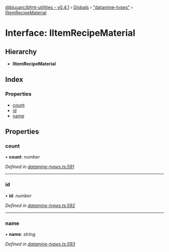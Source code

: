 [@bluuarc/bfmt-utilities - v0.4.1](../README.md) › [Globals](../globals.md) › ["datamine-types"](../modules/_datamine_types_.md) › [IItemRecipeMaterial](_datamine_types_.iitemrecipematerial.md)

# Interface: IItemRecipeMaterial

## Hierarchy

* **IItemRecipeMaterial**

## Index

### Properties

* [count](_datamine_types_.iitemrecipematerial.md#count)
* [id](_datamine_types_.iitemrecipematerial.md#id)
* [name](_datamine_types_.iitemrecipematerial.md#name)

## Properties

###  count

• **count**: *number*

*Defined in [datamine-types.ts:591](https://github.com/BluuArc/bfmt-utilities/blob/master/src/datamine-types.ts#L591)*

___

###  id

• **id**: *number*

*Defined in [datamine-types.ts:592](https://github.com/BluuArc/bfmt-utilities/blob/master/src/datamine-types.ts#L592)*

___

###  name

• **name**: *string*

*Defined in [datamine-types.ts:593](https://github.com/BluuArc/bfmt-utilities/blob/master/src/datamine-types.ts#L593)*
